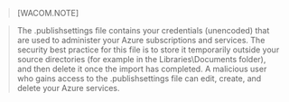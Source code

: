 <!-- deleted by customization
> [AZURE.NOTE]
-->
<!-- keep by customization: begin -->
> [WACOM.NOTE]
<!-- keep by customization: end -->
> The .publishsettings file contains your  credentials (unencoded) that are used to administer your Azure subscriptions and services. The security best practice for this file is to store it temporarily outside your source directories (for example in the Libraries\Documents folder), and then  delete it once the import has completed. A malicious user who gains access to the .publishsettings file can edit, create, and delete your Azure services.
